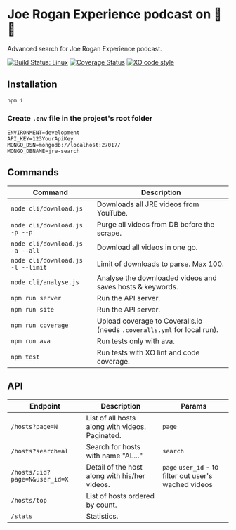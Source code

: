 # Joe Rogan Experience podcast on 🚀 🍄
Advanced search for Joe Rogan Experience podcast.

[![Build Status: Linux](https://travis-ci.org/lucien144/jre-search.svg?branch=master)](https://travis-ci.org/lucien144/jre-search)
[![Coverage Status](https://coveralls.io/repos/github/lucien144/jre-search/badge.svg?branch=master)](https://coveralls.io/github/lucien144/jre-search?branch=master)
[![XO code style](https://img.shields.io/badge/code_style-XO-5ed9c7.svg)](https://github.com/xojs/xo)

## Installation

`npm i`

### Create `.env` file in the project's root folder
```
ENVIRONMENT=development
API_KEY=123YourApiKey
MONGO_DSN=mongodb://localhost:27017/
MONGO_DBNAME=jre-search
```

## Commands

| Command | Description |
|---------|-------------|
| `node cli/download.js` | Downloads all JRE videos from YouTube. |
| `node cli/download.js -p --p` | Purge all videos from DB before the scrape. |
| `node cli/download.js -a --all` | Download all videos in one go. |
| `node cli/download.js -l --limit` | Limit of downloads to parse. Max 100. |
| `node cli/analyse.js` | Analyse the downloaded videos and saves hosts & keywords. |
| `npm run server` | Run the API server. |
| `npm run site` | Run the API server. |
| `npm run coverage` | Upload coverage to Coveralls.io (needs `.coveralls.yml` for local run). |
| `npm run ava` | Run tests only with ava. |
| `npm test` | Run tests with XO lint and code coverage. |

## API

| Endpoint | Description | Params |
|---------|--------------|--------|
| `/hosts?page=N` | List of all hosts along with videos. Paginated. | `page` |
| `/hosts?search=al` | Search for hosts with name "AL..." | `search` |
| `/hosts/:id?page=N&user_id=X` | Detail of the host along with his/her videos. | `page` `user_id` - to filter out user's wached videos |
| `/hosts/top` | List of hosts ordered by count. |  |
| `/stats` | Statistics. |  |
